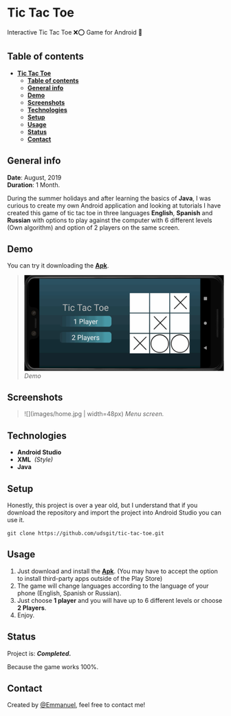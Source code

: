 # **Tic Tac Toe**

Interactive Tic Tac Toe ❌⭕ Game for Android 📱

## **Table of contents**

- [**Tic Tac Toe**](#tic-tac-toe)
  - [**Table of contents**](#table-of-contents)
  - [**General info**](#general-info)
  - [**Demo**](#demo)
  - [**Screenshots**](#screenshots)
  - [**Technologies**](#technologies)
  - [**Setup**](#setup)
  - [**Usage**](#usage)
  - [**Status**](#status)
  - [**Contact**](#contact)

## **General info**

**Date**: August, 2019  
**Duration**: 1 Month.

During the summer holidays and after learning the basics of **Java**, I was curious to create my own Android application and looking at tutorials I have created this game of tic tac toe in three languages **English**, **Spanish** and **Russian** with options to play against the computer with 6 different levels (Own algorithm) and option of 2 players on the same screen.

## **Demo**

You can try it downloading the [**Apk**](https://github.com/udsgit/tic-tac-toe/raw/master/apk/tic-tac-toe.apk).

> ![Screenshot](images/demo.gif)  
> _Demo_

## **Screenshots**

> ![](images/home.jpg | width=48px)
> _Menu screen._

## **Technologies**

- **Android Studio**
- **XML**&nbsp;&nbsp;_(Style)_
- **Java**

## **Setup**

Honestly, this project is over a year old, but I understand that if you download the repository and import the project into Android Studio you can use it.

```console
git clone https://github.com/udsgit/tic-tac-toe.git
```

## **Usage**

1. Just download and install the [**Apk**](https://github.com/udsgit/tic-tac-toe/raw/master/apk/tic-tac-toe.apk). (You may have to accept the option to install third-party apps outside of the Play Store)
2. The game will change languages according to the language of your phone (English, Spanish or Russian).
3. Just choose **1 player** and you will have up to 6 different levels or choose **2 Players**.
4. Enjoy.

## **Status**

Project is: **_Completed._**

Because the game works 100%.

## **Contact**

Created by [@Emmanuel](https://www.linkedin.com/in/emagleza/), feel free to contact me!

